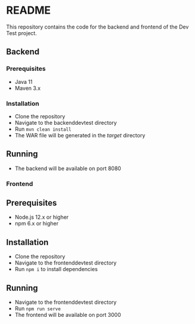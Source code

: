 # README

This repository contains the code for the backend and frontend of the Dev Test project.

## Backend
 ### Prerequisites

  - Java 11
  - Maven 3.x
  ### Installation
  - Clone the repository
  - Navigate to the backenddevtest directory
  - Run ``mvn clean install``
  - The WAR file will be generated in the *target* directory
  
  ## Running
  - The backend will be available on port 8080
  ### Frontend
  ## Prerequisites
  - Node.js 12.x or higher
  - npm 6.x or higher
  ## Installation
  - Clone the repository
  - Navigate to the frontenddevtest directory
  - Run ``npm i`` to install dependencies
  ## Running
  - Navigate to the frontenddevtest directory
  - Run ``npm run serve``
  - The frontend will be available on port 3000
